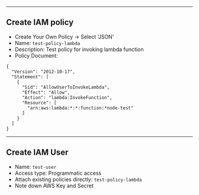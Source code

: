 -----------------
Create IAM policy
-----------------
* Create Your Own Policy -> Select 'JSON'
* Name: `test-policy-lambda`
* Description: Test policy for invoking lambda function
* Policy Document:
```
{
  "Version": "2012-10-17",
  "Statement": [
    {
      "Sid": "AllowUserToInvokeLambda",
      "Effect": "Allow",
      "Action": "lambda:InvokeFunction",
      "Resource": [
        "arn:aws:lambda:*:*:function:*node-test"
      ]
    }
  ]
}
```



---------------
Create IAM User
---------------
* Name: `test-user`
* Access type: Programmatic access
* Attach existing policies directly: `test-policy-lambda`
* Note down AWS Key and Secret

